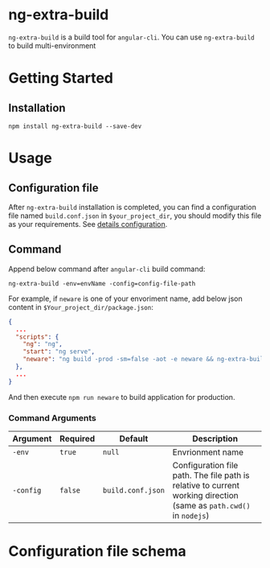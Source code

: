 # ng-extra-build
`ng-extra-build` is a build tool for `angular-cli`. You can use `ng-extra-build` to build multi-environment
# Getting Started
## Installation
```
npm install ng-extra-build --save-dev
```

# Usage
## Configuration file
After `ng-extra-build` installation is completed, you can find a configuration file named `build.conf.json` in `$your_project_dir`, you should modify this file as your requirements. See [details configuration](#API).

## Command
Append below command after `angular-cli` build command:
```
ng-extra-build -env=envName -config=config-file-path
```

For example, if `neware` is one of your envoriment name, add below json content in `$Your_project_dir/package.json`:

```json
{
  ...
  "scripts": {
    "ng": "ng",
    "start": "ng serve",
    "neware": "ng build -prod -sm=false -aot -e neware && ng-extra-build -env=neware"
  },
  ...
}
```
And then execute `npm run neware` to build application for production.

### Command Arguments

Argument | Required | Default | Description
---|---|---|---
`-env` | `true` | `null` | Envrionment name
`-config` | `false` | `build.conf.json` | Configuration file path. The file path is relative to current working direction (same as `path.cwd()` in `nodejs`)


# Configuration file schema


